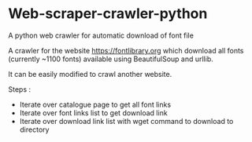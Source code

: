 # Web-scraper-crawler-python
A python web crawler for automatic download of font file

A crawler for the website https://fontlibrary.org which download all fonts (currently ~1100 fonts) available using BeautifulSoup and urllib.

It can be easily modified to crawl another website.

Steps :

- Iterate over catalogue page to get all font links
- Iterate over font links list to get download link
- Iterate over download link list with wget command to download to directory
